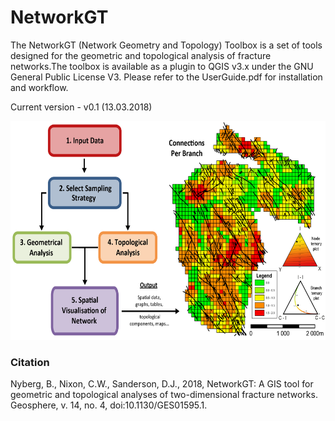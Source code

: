 # NetworkGT
The NetworkGT (Network Geometry and Topology) Toolbox is a set of tools designed for the geometric and topological analysis of fracture networks.The toolbox is available as a plugin to QGIS v3.x under the GNU General Public License V3. Please refer to the UserGuide.pdf for installation and workflow.

Current version - v0.1 (13.03.2018)


<img src="Images/Graphical_Abstract.png" width="600" height="350">

### Citation

Nyberg, B., Nixon, C.W., Sanderson, D.J., 2018, NetworkGT: A GIS tool for geometric and topological analyses of two-dimensional fracture networks. Geosphere, v. 14, no. 4, doi:10.1130/GES01595.1.

